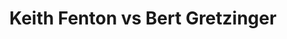 ---
title: Keith Fenton vs Bert Gretzinger
player1:
  name: Fenton, Keith
  percent: 79
  wins: 1
  losses: 0
player2:
  name: Gretzinger, Bert
  percent: 78
  wins: 0
  losses: 1
games:
- player1:
    team: MB
    position: Lead
    percent: 79
    win: 1
    loss: 0
  player2:
    team: BC
    position: Second
    percent: 78
    win: 0
    loss: 1
  event: Brier
  year: 1995
  draw: Round Robin(11)
  score: BC 6 - MB 7
- player1:
    team: BUR
    position: Lead
    percent: 79
    win: 1
    loss: 0
  player2:
    team: GRE
    position: Fourth
    percent: 66
    win: 0
    loss: 1
  event: Trials (Men)
  year: 2001
  draw: Round Robin(9)
  score: GRE 6 - BUR 9
- player1:
    team: BUR
    position: Lead
    percent: 86
    win: 1
    loss: 0
  player2:
    team: GRE
    position: Fourth
    percent: 75
    win: 0
    loss: 1
  event: Trials (Men)
  year: 2001
  draw: Semi-Final(10)
  score: BUR 8 - GRE 6
---